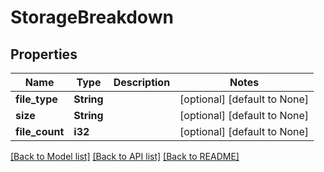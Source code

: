 # StorageBreakdown

## Properties
Name | Type | Description | Notes
------------ | ------------- | ------------- | -------------
**file_type** | **String** |  | [optional] [default to None]
**size** | **String** |  | [optional] [default to None]
**file_count** | **i32** |  | [optional] [default to None]

[[Back to Model list]](../README.md#documentation-for-models) [[Back to API list]](../README.md#documentation-for-api-endpoints) [[Back to README]](../README.md)


